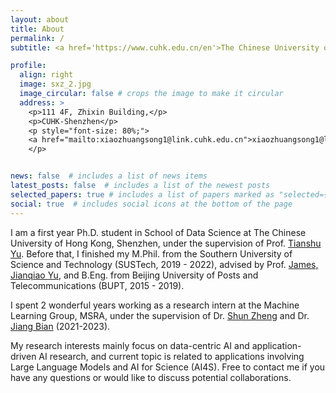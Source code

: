 ```yaml
---
layout: about
title: About
permalink: /
subtitle: <a href='https://www.cuhk.edu.cn/en'>The Chinese University of Hong Kong, Shenzhen</a>, <a href='https://sds.cuhk.edu.cn/'>School of Data Science</a>.

profile:
  align: right
  image: sxz_2.jpg
  image_circular: false # crops the image to make it circular
  address: >
    <p>111 4F, Zhixin Building,</p>
    <p>CUHK-Shenzhen</p>
    <p style="font-size: 80%;">
    <a href="mailto:xiaozhuangsong1@link.cuhk.edu.cn">xiaozhuangsong1@link.cuhk.edu.cn</a>
    </p>


news: false  # includes a list of news items
latest_posts: false  # includes a list of the newest posts
selected_papers: true # includes a list of papers marked as "selected={true}"
social: true  # includes social icons at the bottom of the page
---
```


I am a first year Ph.D. student in School of Data Science at The Chinese University of Hong Kong, Shenzhen, under the supervision of Prof. <a href='https://mypage.cuhk.edu.cn/academics/yutianshu/'>Tianshu Yu</a>. Before that, I finished my M.Phil. from the Southern University of Science and Technology (SUSTech, 2019 - 2022), advised by Prof. <a href='https://jamesyu.me/'>James, Jianqiao Yu</a>, and B.Eng. from Beijing University of Posts and Telecommunications (BUPT, 2015 - 2019). 

I spent 2 wonderful years working as a research intern at the Machine Learning Group, MSRA, under the supervision of Dr. <a href='https://www.microsoft.com/en-us/research/people/shunzhen/'>Shun Zheng</a> and Dr. <a href='https://sites.google.com/view/jiangbian'>Jiang Bian</a> (2021-2023). 

My research interests mainly focus on data-centric AI and application-driven AI research, and current topic is related to applications involving Large Language Models and AI for Science (AI4S). Free to contact me if you have any questions or would like to discuss potential collaborations.